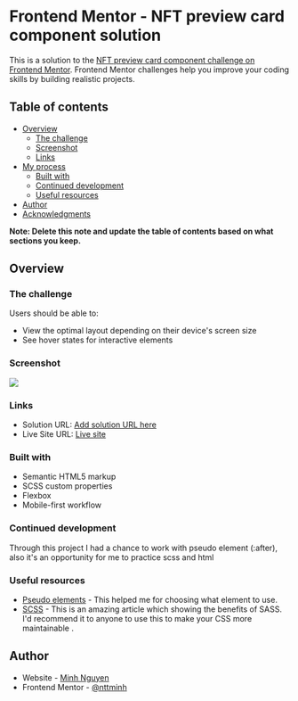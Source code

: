 # Frontend Mentor - NFT preview card component solution

This is a solution to the [NFT preview card component challenge on Frontend Mentor](https://www.frontendmentor.io/challenges/nft-preview-card-component-SbdUL_w0U). Frontend Mentor challenges help you improve your coding skills by building realistic projects.

## Table of contents

-   [Overview](#overview)
    -   [The challenge](#the-challenge)
    -   [Screenshot](#screenshot)
    -   [Links](#links)
-   [My process](#my-process)
    -   [Built with](#built-with)
    -   [Continued development](#continued-development)
    -   [Useful resources](#useful-resources)
-   [Author](#author)
-   [Acknowledgments](#acknowledgments)

**Note: Delete this note and update the table of contents based on what sections you keep.**

## Overview

### The challenge

Users should be able to:

-   View the optimal layout depending on their device's screen size
-   See hover states for interactive elements

### Screenshot

![](./screenshot.jpg)

### Links

-   Solution URL: [Add solution URL here](https://your-solution-url.com)
-   Live Site URL: [Live site](https://nft-preview-card-component-lilac.vercel.app/)

### Built with

-   Semantic HTML5 markup
-   SCSS custom properties
-   Flexbox
-   Mobile-first workflow

### Continued development

Through this project I had a chance to work with pseudo element (:after), also it's an opportunity for me to practice scss and html

### Useful resources

-   [Pseudo elements](https://developer.mozilla.org/en-US/docs/Web/CSS/Pseudo-elements) - This helped me for choosing what element to use.
-   [SCSS](https://www.mugo.ca/Blog/7-benefits-of-using-SASS-over-conventional-CSS) - This is an amazing article which showing the benefits of SASS. I'd recommend it to anyone to use this to make your CSS more maintainable .

## Author

-   Website - [Minh Nguyen](hhttps://github.com/nttminh)
-   Frontend Mentor - [@nttminh](https://www.frontendmentor.io/profile/yourusername)
